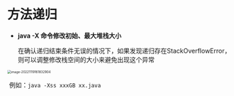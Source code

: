 # 方法递归

- **java -X 命令修改初始、最大堆栈大小**

    在确认递归结束条件无误的情况下，如果发现递归存在StackOverflowError，则可以调整修改栈空间的大小来避免出现这个异常

<img src="C:\Users\win10\AppData\Roaming\Typora\typora-user-images\image-20221119161832904.png" alt="image-20221119161832904" style="zoom:50%;" />

​		例如：`java -Xss xxxGB xx.java`
